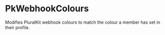 # PkWebhookColours
Modifies PluralKit webhook colours to match the colour a member has set in their profile.
